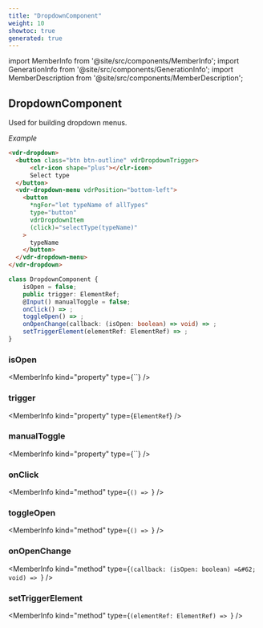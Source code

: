 ```yaml
---
title: "DropdownComponent"
weight: 10
showtoc: true
generated: true
---
```

<!-- This file was generated from the Vendure source. Do not modify. Instead, re-run the "docs:build" script -->
import MemberInfo from '@site/src/components/MemberInfo';
import GenerationInfo from '@site/src/components/GenerationInfo';
import MemberDescription from '@site/src/components/MemberDescription';


## DropdownComponent

<GenerationInfo sourceFile="packages/admin-ui/src/lib/core/src/shared/components/dropdown/dropdown.component.ts" sourceLine="28" packageName="@vendure/admin-ui" />

Used for building dropdown menus.

*Example*

```HTML
<vdr-dropdown>
  <button class="btn btn-outline" vdrDropdownTrigger>
      <clr-icon shape="plus"></clr-icon>
      Select type
  </button>
  <vdr-dropdown-menu vdrPosition="bottom-left">
    <button
      *ngFor="let typeName of allTypes"
      type="button"
      vdrDropdownItem
      (click)="selectType(typeName)"
    >
      typeName
    </button>
  </vdr-dropdown-menu>
</vdr-dropdown>
```

```ts title="Signature"
class DropdownComponent {
    isOpen = false;
    public trigger: ElementRef;
    @Input() manualToggle = false;
    onClick() => ;
    toggleOpen() => ;
    onOpenChange(callback: (isOpen: boolean) => void) => ;
    setTriggerElement(elementRef: ElementRef) => ;
}
```

<div className="members-wrapper">

### isOpen

<MemberInfo kind="property" type={``}   />


### trigger

<MemberInfo kind="property" type={`ElementRef`}   />


### manualToggle

<MemberInfo kind="property" type={``}   />


### onClick

<MemberInfo kind="method" type={`() => `}   />


### toggleOpen

<MemberInfo kind="method" type={`() => `}   />


### onOpenChange

<MemberInfo kind="method" type={`(callback: (isOpen: boolean) =&#62; void) => `}   />


### setTriggerElement

<MemberInfo kind="method" type={`(elementRef: ElementRef) => `}   />




</div>
